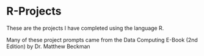 # R-Projects
These are the projects I have completed using the language R.

Many of these project prompts came from the Data Computing E-Book (2nd Edition) by Dr. Matthew Beckman

